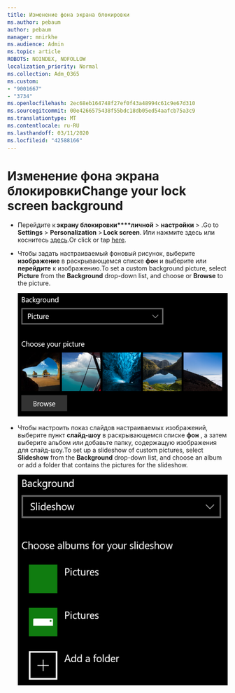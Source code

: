 ```yaml
---
title: Изменение фона экрана блокировки
ms.author: pebaum
author: pebaum
manager: mnirkhe
ms.audience: Admin
ms.topic: article
ROBOTS: NOINDEX, NOFOLLOW
localization_priority: Normal
ms.collection: Adm_O365
ms.custom:
- "9001667"
- "3734"
ms.openlocfilehash: 2ec68eb164748f27ef0f43a48994c61c9e67d310
ms.sourcegitcommit: 00e4266575438f55bdc18db05ed54aafcb75a3c9
ms.translationtype: MT
ms.contentlocale: ru-RU
ms.lasthandoff: 03/11/2020
ms.locfileid: "42588166"
---
```

# <a name="change-your-lock-screen-background"></a><span data-ttu-id="ade99-102">Изменение фона экрана блокировки</span><span class="sxs-lookup"><span data-stu-id="ade99-102">Change your lock screen background</span></span>

- <span data-ttu-id="ade99-103">Перейдите к **экрану блокировки\*\*\*\*личной** > **настройки** > .</span><span class="sxs-lookup"><span data-stu-id="ade99-103">Go to **Settings** > **Personalization** > **Lock screen**.</span></span> <span data-ttu-id="ade99-104">Или нажмите здесь или коснитесь [здесь](ms-settings:lockscreen?activationSource=GetHelp).</span><span class="sxs-lookup"><span data-stu-id="ade99-104">Or click or tap [here](ms-settings:lockscreen?activationSource=GetHelp).</span></span>

- <span data-ttu-id="ade99-105">Чтобы задать настраиваемый фоновый рисунок, выберите **изображение** в раскрывающемся списке **фон** и выберите или **перейдите** к изображению.</span><span class="sxs-lookup"><span data-stu-id="ade99-105">To set a custom background picture, select **Picture** from the **Background** drop-down list, and choose or **Browse** to the picture.</span></span>

  ![Задание собственного фонового рисунка.](media/set-custom-background-pic.png)

- <span data-ttu-id="ade99-107">Чтобы настроить показ слайдов настраиваемых изображений, выберите пункт **слайд-шоу** в раскрывающемся списке **фон** , а затем выберите альбом или добавьте папку, содержащую изображения для слайд-шоу.</span><span class="sxs-lookup"><span data-stu-id="ade99-107">To set up a slideshow of custom pictures, select **Slideshow** from the **Background** drop-down list, and choose an album or add a folder that contains the pictures for the slideshow.</span></span>

  ![Настройка слайд-шоу настраиваемых изображений.](media/set-up-slideshow-background.png)
